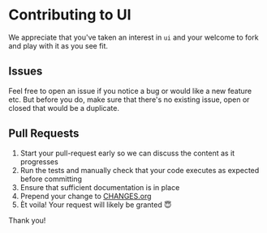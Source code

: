 # Contributing to UI

We appreciate that you've taken an interest in `ui` and your welcome
to fork and play with it as you see fit.


## Issues

Feel free to open an issue if you notice a bug or would like a new
feature etc. But before you do, make sure that there's no existing
issue, open or closed that would be a duplicate.


## Pull Requests
  
1) Start your pull-request early so we can discuss the content as it progresses
2) Run the tests and manually check that your code executes as expected before committing
3) Ensure that sufficient documentation is in place
4) Prepend your change to [CHANGES.org](./CHANGES.org)
5) Èt voila! Your request will likely be granted 😇


Thank you!
